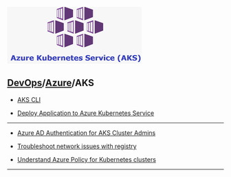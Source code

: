 [![](./resource/aks.png)](https://learn.microsoft.com/en-us/azure/aks/intro-kubernetes)
## [DevOps]/[Azure]/AKS

- [AKS CLI](https://learn.microsoft.com/en-us/cli/azure/service-page/azure%20kubernetes%20service%20(aks)?view=azure-cli-latest)

- [Deploy Application to Azure Kubernetes Service](https://microsoft.github.io/PartsUnlimited/iac/200.2x-IaCDeployApptoAKS.html)

---
- [Azure AD Authentication for AKS Cluster Admins](https://www.stacksimplify.com/azure-aks/azure-ad-authentication-for-aks-admins/)
- [Troubleshoot network issues with registry](https://learn.microsoft.com/en-us/azure/container-registry/container-registry-troubleshoot-access)

- [Understand Azure Policy for Kubernetes clusters](https://learn.microsoft.com/en-us/azure/governance/policy/concepts/policy-for-kubernetes)

---
[DevOps]: <../../README.md>
[Azure]: <../azure.md>